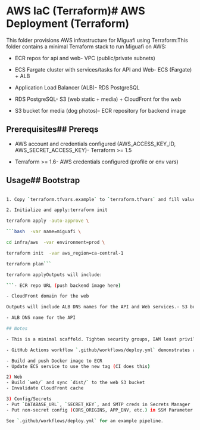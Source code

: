 # AWS IaC (Terraform)# AWS Deployment (Terraform)



This folder provisions AWS infrastructure for Miguafi using Terraform:This folder contains a minimal Terraform stack to run Miguafi on AWS:

- ECR repos for api and web- VPC (public/private subnets)

- ECS Fargate cluster with services/tasks for API and Web- ECS (Fargate) + ALB

- Application Load Balancer (ALB)- RDS PostgreSQL

- RDS PostgreSQL- S3 (web static + media) + CloudFront for the web

- S3 bucket for media (dog photos)- ECR repository for backend image



## Prerequisites## Prereqs

- AWS account and credentials configured (AWS_ACCESS_KEY_ID, AWS_SECRET_ACCESS_KEY)- Terraform >= 1.5

- Terraform >= 1.6- AWS credentials configured (profile or env vars)



## Usage## Bootstrap

```bash

1. Copy `terraform.tfvars.example` to `terraform.tfvars` and fill values.cd infra/aws/terraform

2. Initialize and apply:terraform init

terraform apply -auto-approve \

```bash  -var name=miguafi \

cd infra/aws  -var environment=prod \

terraform init  -var aws_region=ca-central-1

terraform plan```

terraform applyOutputs will include:

```- ECR repo URL (push backend image here)

- CloudFront domain for the web

Outputs will include ALB DNS names for the API and Web services.- S3 buckets (web/media)

- ALB DNS name for the API

## Notes

- This is a minimal scaffold. Tighten security groups, IAM least privilege, and add SSL/TLS via ACM for production.## Deploy flow

- GitHub Actions workflow `.github/workflows/deploy.yml` demonstrates an automated deploy. It requires AWS credentials and variables (see secrets in that file).1) Backend image

- Build and push Docker image to ECR
- Update ECS service to use the new tag (CI does this)

2) Web
- Build `web/` and sync `dist/` to the web S3 bucket
- Invalidate CloudFront cache

3) Config/Secrets
- Put `DATABASE_URL`, `SECRET_KEY`, and SMTP creds in Secrets Manager
- Put non-secret config (CORS_ORIGINS, APP_ENV, etc.) in SSM Parameter Store

See `.github/workflows/deploy.yml` for an example pipeline.
